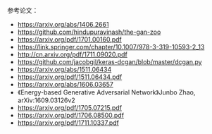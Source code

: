 参考论文：
- https://arxiv.org/abs/1406.2661
- https://github.com/hindupuravinash/the-gan-zoo
- https://arxiv.org/pdf/1701.00160.pdf
- https://link.springer.com/chapter/10.1007/978-3-319-10593-2_13
- http://cn.arxiv.org/pdf/1711.09020.pdf
- https://github.com/jacobgil/keras-dcgan/blob/master/dcgan.py
- https://arxiv.org/abs/1511.06434
- https://arxiv.org/pdf/1511.06434.pdf
- https://arxiv.org/abs/1606.03657
- 《Energy-based Generative Adversarial Network》Junbo Zhao, arXiv:1609.03126v2
- https://arxiv.org/pdf/1705.07215.pdf
- https://arxiv.org/pdf/1706.08500.pdf
- https://arxiv.org/pdf/1711.10337.pdf
